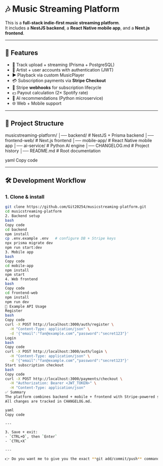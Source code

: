 # 🎶 Music Streaming Platform

This is a **full-stack indie-first music streaming platform**.  
It includes a **NestJS backend**, a **React Native mobile app**, and a **Next.js frontend**.

---

## 🚀 Features
- 🎵 Track upload + streaming (Prisma + PostgreSQL)
- 👤 Artist + user accounts with authentication (JWT)
- ▶️ Playback via custom MusicPlayer
- 💳 Subscription payments via **Stripe Checkout**
- 🔔 Stripe **webhooks** for subscription lifecycle
- 💵 Payout calculation (2× Spotify rate)
- 🤖 AI recommendations (Python microservice)
- 🌐 Web + Mobile support

---

## 📂 Project Structure
musicstreaming-platform/
│── backend/ # NestJS + Prisma backend
│── frontend-web/ # Next.js frontend
│── mobile-app/ # React Native mobile app
│── ai-service/ # Python AI engine
│── CHANGELOG.md # Project history
│── README.md # Root documentation

yaml
Copy code

---

## 🛠️ Development Workflow

### 1. Clone & install
```bash
git clone https://github.com/Git20254/musicstreaming-platform.git
cd musicstreaming-platform
2. Backend setup
bash
Copy code
cd backend
npm install
cp .env.example .env   # configure DB + Stripe keys
npx prisma migrate dev
npm run start:dev
3. Mobile app
bash
Copy code
cd mobile-app
npm install
npm start
4. Web frontend
bash
Copy code
cd frontend-web
npm install
npm run dev
📡 Example API Usage
Register
bash
Copy code
curl -X POST http://localhost:3000/auth/register \
  -H "Content-Type: application/json" \
  -d '{"email":"fan@example.com","password":"secret123"}'
Login
bash
Copy code
curl -X POST http://localhost:3000/auth/login \
  -H "Content-Type: application/json" \
  -d '{"email":"fan@example.com","password":"secret123"}'
Start subscription checkout
bash
Copy code
curl -X POST http://localhost:3000/payments/checkout \
  -H "Authorization: Bearer <JWT_TOKEN>" \
  -H "Content-Type: application/json"
✅ Summary
The platform combines backend + mobile + frontend with Stripe-powered subscriptions, JWT auth, Prisma DB, and AI recommendations.
All changes are tracked in CHANGELOG.md.

yaml
Copy code

---

3. Save + exit:
- `CTRL+O`, then `Enter`  
- `CTRL+X`  

---

👉 Do you want me to give you the exact **git add/commit/push** commands for this new `README.md` right after you save it?





